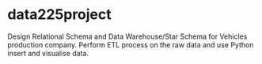 # data225project

Design Relational Schema and Data Warehouse/Star Schema for Vehicles production company. Perform ETL process on the raw data and use Python insert and visualise data.
